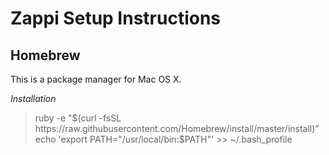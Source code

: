 # Zappi Setup Instructions

## Homebrew

This is a package manager for Mac OS X.

*Installation*

> ruby -e "$(curl -fsSL https://raw.githubusercontent.com/Homebrew/install/master/install)” 
> echo 'export PATH="/usr/local/bin:$PATH"' >> ~/.bash_profile 
